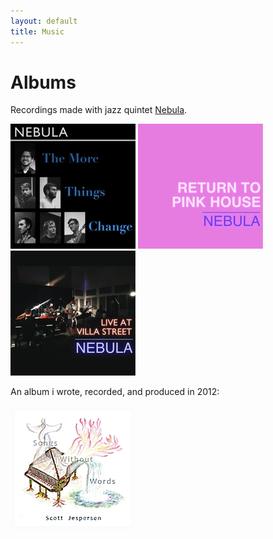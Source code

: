 ```yaml
---
layout: default
title: Music
---
```


# Albums

Recordings made with jazz quintet [Nebula](https://www.nebulajazz.com).

[![Nebula: The More Things Change](assets/img/nebulathemorethingschange.jpg)](https://store.cdbaby.com/cd/nebula53)
[![Nebula: Return to Pink House (Live)](assets/img/nebulareturntopinkhouse.jpg)](https://store.cdbaby.com/cd/nebula52)
[![Nebula: Live at Villa St](assets/img/nebulaliveatvillast.jpg)](https://store.cdbaby.com/cd/nebula5)

An album i wrote, recorded, and produced in 2012:

[![Scott Jespersen: Songs Without Words](assets/img/sjsongswithoutwords.jpg)](https://store.cdbaby.com/cd/scottjespersen)

